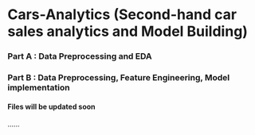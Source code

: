 # Cars-Analytics (Second-hand car sales analytics and Model Building)

### Part A : Data Preprocessing and EDA

### Part B : Data Preprocessing, Feature Engineering, Model implementation

#### Files will be updated soon
......
